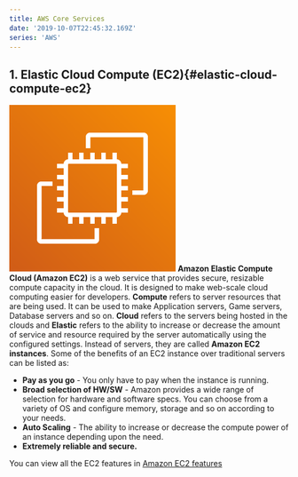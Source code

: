 ```yaml
---
title: AWS Core Services
date: '2019-10-07T22:45:32.169Z'
series: 'AWS'
---
```


## 1. Elastic Cloud Compute (EC2){#elastic-cloud-compute-ec2}

![Amazon EC2](../../assets/aws/aws-ec2.png)
**Amazon Elastic Compute Cloud (Amazon EC2)** is a web service that provides secure, resizable compute capacity in the cloud. It is designed to make web-scale cloud computing easier for developers. **Compute** refers to server resources that are being used. It can be used to make Application servers, Game servers, Database servers and so on. **Cloud** refers to the servers being hosted in the clouds and **Elastic** refers to the ability to increase or decrease the amount of service and resource required by the server automatically using the configured settings. Instead of servers, they are called **Amazon EC2 instances**. Some of the benefits of an EC2 instance over traditional servers can be listed as:

- **Pay as you go** - You only have to pay when the instance is running.
- **Broad selection of HW/SW** - Amazon provides a wide range of selection for hardware and software specs. You can choose from a variety of OS and configure memory, storage and so on according to your needs.
- **Auto Scaling** - The ability to increase or decrease the compute power of an instance depending upon the need.
- **Extremely reliable and secure.**

You can view all the EC2 features in [Amazon EC2 features](https://aws.amazon.com/ec2/features/)
